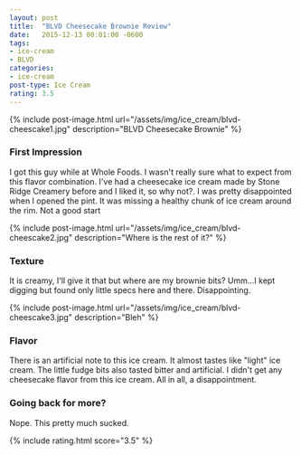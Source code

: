 ```yaml
---
layout: post
title:  "BLVD Cheesecake Brownie Review"
date:   2015-12-13 00:01:00 -0600
tags:
- ice-cream
- BLVD
categories:
- ice-cream
post-type: Ice Cream
rating: 3.5
---
```

{% include post-image.html url="/assets/img/ice_cream/blvd-cheescake1.jpg" description="BLVD Cheesecake Brownie" %}

### First Impression
I got this guy while at Whole Foods. I wasn't really sure what to expect from this flavor combination. I've had a cheesecake ice cream made by Stone Ridge Creamery before and I liked it, so why not?. I was pretty disappointed when I opened the pint. It was missing a healthy chunk of ice cream around the rim. Not a good start

{% include post-image.html url="/assets/img/ice_cream/blvd-cheescake2.jpg" description="Where is the rest of it?" %}
### Texture
It is creamy, I'll give it that but where are my brownie bits? Umm...I kept digging but found only little specs here and there. Disappointing.

{% include post-image.html url="/assets/img/ice_cream/blvd-cheescake3.jpg" description="Bleh" %}
### Flavor
There is an artificial note to this ice cream. It almost tastes like "light" ice cream. The little fudge bits also tasted bitter and artificial. I didn't get any cheesecake flavor from this ice cream. All in all, a disappointment.


### Going back for more?
Nope. This pretty much sucked.

{% include rating.html score="3.5" %}
